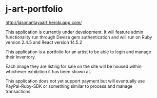 # j-art-portfolio

http://jasonantayaart.herokuapp.com/

This application is currently under development. It will feature admin functionality run through Devise gem authentication and will run on Ruby version 2.4.5 and React version 14.5.2

This application is a portfolio for an artist to be able to login and manage their inventory.

Each image they are listing for sale on the site will be housed within whichever exhibition it has been shown at.

This application does not yet support payment but will eventually use PayPal-Ruby-SDK or something similar to process and manage transactions.
